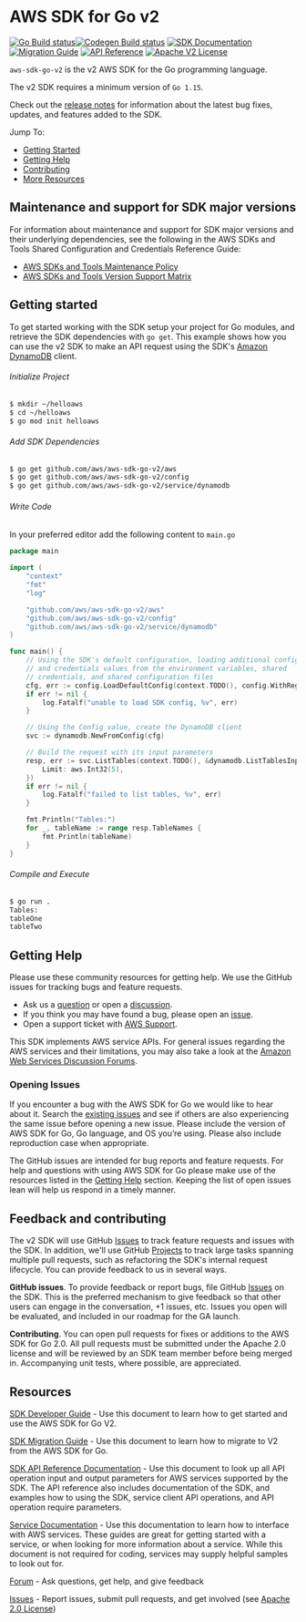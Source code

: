 # AWS SDK for Go v2

[![Go Build status](https://github.com/aws/aws-sdk-go-v2/actions/workflows/go.yml/badge.svg?branch=main)](https://github.com/aws/aws-sdk-go-v2/actions/workflows/go.yml)[![Codegen Build status](https://github.com/aws/aws-sdk-go-v2/actions/workflows/codegen.yml/badge.svg?branch=main)](https://github.com/aws/aws-sdk-go-v2/actions/workflows/codegen.yml) [![SDK Documentation](https://img.shields.io/badge/SDK-Documentation-blue)](https://aws.github.io/aws-sdk-go-v2/docs/) [![Migration Guide](https://img.shields.io/badge/Migration-Guide-blue)](https://aws.github.io/aws-sdk-go-v2/docs/migrating/) [![API Reference](https://img.shields.io/badge/api-reference-blue.svg)](https://pkg.go.dev/mod/github.com/aws/aws-sdk-go-v2) [![Apache V2 License](https://img.shields.io/badge/license-Apache%20V2-blue.svg)](https://github.com/aws/aws-sdk-go/blob/master/LICENSE.txt)


`aws-sdk-go-v2` is the v2 AWS SDK for the Go programming language.

The v2 SDK requires a minimum version of `Go 1.15`.

Check out the [release notes](https://github.com/aws/aws-sdk-go-v2/blob/main/CHANGELOG.md) for information about the latest bug
fixes, updates, and features added to the SDK.

Jump To:
* [Getting Started](#getting-started)
* [Getting Help](#getting-help)
* [Contributing](#feedback-and-contributing)
* [More Resources](#resources)

## Maintenance and support for SDK major versions

For information about maintenance and support for SDK major versions and their underlying dependencies, see the
following in the AWS SDKs and Tools Shared Configuration and Credentials Reference Guide:

* [AWS SDKs and Tools Maintenance Policy](https://docs.aws.amazon.com/credref/latest/refdocs/maint-policy.html)
* [AWS SDKs and Tools Version Support Matrix](https://docs.aws.amazon.com/credref/latest/refdocs/version-support-matrix.html)

## Getting started
To get started working with the SDK setup your project for Go modules, and retrieve the SDK dependencies with `go get`.
This example shows how you can use the v2 SDK to make an API request using the SDK's [Amazon DynamoDB] client.

###### Initialize Project
```sh
$ mkdir ~/helloaws
$ cd ~/helloaws
$ go mod init helloaws
```
###### Add SDK Dependencies
```sh
$ go get github.com/aws/aws-sdk-go-v2/aws
$ go get github.com/aws/aws-sdk-go-v2/config
$ go get github.com/aws/aws-sdk-go-v2/service/dynamodb
```

###### Write Code
In your preferred editor add the following content to `main.go`

```go
package main

import (
    "context"
    "fmt"
    "log"

    "github.com/aws/aws-sdk-go-v2/aws"
    "github.com/aws/aws-sdk-go-v2/config"
    "github.com/aws/aws-sdk-go-v2/service/dynamodb"
)

func main() {
    // Using the SDK's default configuration, loading additional config
    // and credentials values from the environment variables, shared
    // credentials, and shared configuration files
    cfg, err := config.LoadDefaultConfig(context.TODO(), config.WithRegion("us-west-2"))
    if err != nil {
        log.Fatalf("unable to load SDK config, %v", err)
    }

    // Using the Config value, create the DynamoDB client
    svc := dynamodb.NewFromConfig(cfg)

    // Build the request with its input parameters
    resp, err := svc.ListTables(context.TODO(), &dynamodb.ListTablesInput{
        Limit: aws.Int32(5),
    })
    if err != nil {
        log.Fatalf("failed to list tables, %v", err)
    }

    fmt.Println("Tables:")
    for _, tableName := range resp.TableNames {
        fmt.Println(tableName)
    }
}
```

###### Compile and Execute
```sh
$ go run .
Tables:
tableOne
tableTwo
```

## Getting Help

Please use these community resources for getting help. We use the GitHub issues
for tracking bugs and feature requests.

* Ask us a [question](https://github.com/aws/aws-sdk-go-v2/discussions/new?category=q-a) or open a [discussion](https://github.com/aws/aws-sdk-go-v2/discussions/new?category=general).
* If you think you may have found a bug, please open an [issue](https://github.com/aws/aws-sdk-go-v2/issues/new/choose).
* Open a support ticket with [AWS Support](http://docs.aws.amazon.com/awssupport/latest/user/getting-started.html).

This SDK implements AWS service APIs. For general issues regarding the AWS services and their limitations, you may also take a look at the [Amazon Web Services Discussion Forums](https://forums.aws.amazon.com/).

### Opening Issues

If you encounter a bug with the AWS SDK for Go we would like to hear about it.
Search the [existing issues][Issues] and see
if others are also experiencing the same issue before opening a new issue. Please
include the version of AWS SDK for Go, Go language, and OS you’re using. Please
also include reproduction case when appropriate.

The GitHub issues are intended for bug reports and feature requests. For help
and questions with using AWS SDK for Go please make use of the resources listed
in the [Getting Help](#getting-help) section.
Keeping the list of open issues lean will help us respond in a timely manner.

## Feedback and contributing

The v2 SDK will use GitHub [Issues] to track feature requests and issues with the SDK. In addition, we'll use GitHub [Projects] to track large tasks spanning multiple pull requests, such as refactoring the SDK's internal request lifecycle. You can provide feedback to us in several ways. 

**GitHub issues**. To provide feedback or report bugs, file GitHub [Issues] on the SDK. This is the preferred mechanism to give feedback so that other users can engage in the conversation, +1 issues, etc. Issues you open will be evaluated, and included in our roadmap for the GA launch.

**Contributing**. You can open pull requests for fixes or additions to the AWS SDK for Go 2.0. All pull requests must be submitted under the Apache 2.0 license and will be reviewed by an SDK team member before being merged in. Accompanying unit tests, where possible, are appreciated.

## Resources

[SDK Developer Guide](https://aws.github.io/aws-sdk-go-v2/docs/) - Use this document to learn how to get started and
use the AWS SDK for Go V2.

[SDK Migration Guide](https://aws.github.io/aws-sdk-go-v2/docs/migrating/) - Use this document to learn how to migrate to V2 from the AWS SDK for Go.

[SDK API Reference Documentation](https://pkg.go.dev/mod/github.com/aws/aws-sdk-go-v2) - Use this
document to look up all API operation input and output parameters for AWS
services supported by the SDK. The API reference also includes documentation of
the SDK, and examples how to using the SDK, service client API operations, and
API operation require parameters.

[Service Documentation](https://aws.amazon.com/documentation/) - Use this
documentation to learn how to interface with AWS services. These guides are
great for getting started with a service, or when looking for more 
information about a service. While this document is not required for coding, 
services may supply helpful samples to look out for.

[Forum](https://forums.aws.amazon.com/forum.jspa?forumID=293) - Ask questions, get help, and give feedback

[Issues] - Report issues, submit pull requests, and get involved
  (see [Apache 2.0 License][license])

[Dep]: https://github.com/golang/dep
[Issues]: https://github.com/aws/aws-sdk-go-v2/issues
[Projects]: https://github.com/aws/aws-sdk-go-v2/projects
[CHANGELOG]: https://github.com/aws/aws-sdk-go-v2/blob/master/CHANGELOG.md
[Amazon DynamoDB]: https://aws.amazon.com/dynamodb/
[design]: https://github.com/aws/aws-sdk-go-v2/blob/master/DESIGN.md  
[license]: http://aws.amazon.com/apache2.0/
